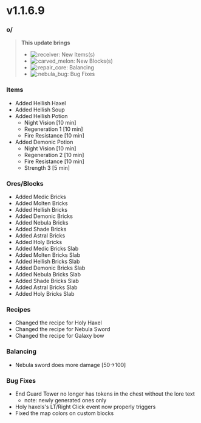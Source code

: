 # v1.1.6.9

### o/

> **This update brings**
>
> * ![:receiver:](https://cdn.discordapp.com/emojis/1172373820590526505.webp?size=56\&quality=lossless) New Items(s)
> * <img src="https://cdn.discordapp.com/emojis/1157847908905926747.webp?size=56&#x26;quality=lossless" alt=":carved_melon:" data-size="line"> New Blocks(s)
> * ![:repair\_core:](https://cdn.discordapp.com/emojis/1172377906463375421.webp?size=56\&quality=lossless)﻿ Balancing
> * <img src="https://cdn.discordapp.com/emojis/1174855831473365044.webp?size=56&#x26;quality=lossless" alt=":nebula_bug:" data-size="line"> Bug Fixes

### **Items**

* Added Hellish Haxel
* Added Hellish Soup
* Added Hellish Potion
  * Night Vision \[10 min]
  * Regeneration 1 \[10 min]
  * Fire Resistance \[10 min]
* Added Demonic Potion
  * Night Vision \[10 min]
  * Regeneration 2 \[10 min]
  * Fire Resistance \[10 min]
  * Strength 3 \[5 min]

### **Ores/Blocks**

* Added Medic Bricks
* Added Molten Bricks
* Added Hellish Bricks
* Added Demonic Bricks
* Added Nebula Bricks
* Added Shade Bricks
* Added Astral Bricks
* Added Holy Bricks
* Added Medic Bricks Slab
* Added Molten Bricks Slab
* Added Hellish Bricks Slab
* Added Demonic Bricks Slab
* Added Nebula Bricks Slab
* Added Shade Bricks Slab
* Added Astral Bricks Slab
* Added Holy Bricks Slab

### **Recipes**

* Changed the recipe for Holy Haxel
* Changed the recipe for Nebula Sword
* Changed the recipe for Galaxy bow

### **Balancing**

* Nebula sword does more damage \[50->100]

### **Bug Fixes**

* End Guard Tower no longer has tokens in the chest without the lore text
  * note: newly generated ones only
* Holy haxels's LT/Right Click event now properly triggers
* Fixed the map colors on custom blocks
